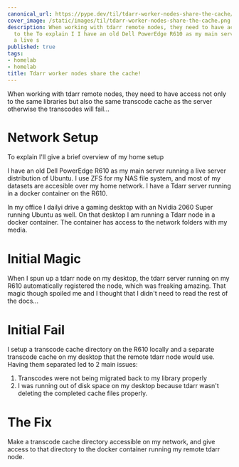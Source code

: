 ```yaml
---
canonical_url: https://pype.dev/til/tdarr-worker-nodes-share-the-cache/
cover_image: /static/images/til/tdarr-worker-nodes-share-the-cache.png
description: When working with tdarr remote nodes, they need to have access not only
  to the To explain I I have an old Dell PowerEdge R610 as my main server running
  a live s
published: true
tags:
- homelab
- homelab
title: Tdarr worker nodes share the cache!
---
```


When working with tdarr remote nodes, they need to have access not only to the same libraries but also the same transcode cache as the server otherwise the transcodes will fail...

# Network Setup

To explain I'll give a brief overview of my home setup  

I have an old Dell PowerEdge R610 as my main server running a live server distribution of Ubuntu. I use ZFS for my NAS file system, and most of my datasets are accesible over my home network. I have a Tdarr server running in a docker container on the R610.

In my office I dailyi drive a gaming desktop with an Nvidia 2060 Super running Ubuntu as well. On that desktop I am running a Tdarr node in a docker container.  The container has access to the network folders with my media. 

# Initial Magic 

When I spun up  a tdarr node on my desktop, the tdarr server running on my R610 automatically registered the node, which was freaking amazing. That magic though spoiled me and I thought that I didn't need to read the rest of the docs...

# Initial Fail 

I setup a transcode cache directory on the R610 locally and a separate transcode cache on my desktop that the remote tdarr node would use. Having them separated led to 2 main issues:
1. Transcodes were not being migrated back to my library properly
2. I was running out of disk space on my desktop because tdarr wasn't deleting the completed cache files properly.

# The Fix

Make a transcode cache directory accessible on my network, and give access to that directory to the docker container running my remote tdarr node.